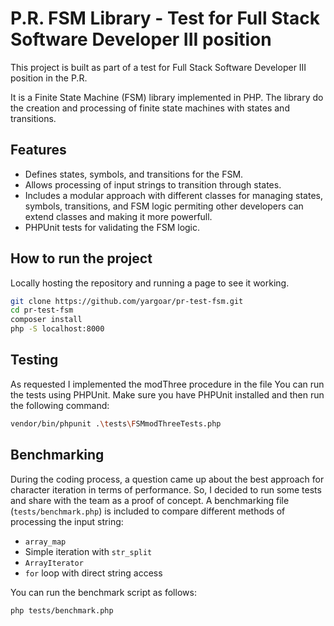 # P.R. FSM Library - Test for Full Stack Software Developer III position

This project is built as part of a test for Full Stack Software Developer III position in the P.R.

It is a Finite State Machine (FSM) library implemented in PHP. The library do the creation and processing of finite state machines with states and transitions.

## Features

- Defines states, symbols, and transitions for the FSM.
- Allows processing of input strings to transition through states.
- Includes a modular approach with different classes for managing states, symbols, transitions, and FSM logic permiting other developers can extend classes and making it more powerfull.
- PHPUnit tests for validating the FSM logic.

## How to run the project

Locally hosting the repository and running a page to see it working.

```bash
git clone https://github.com/yargoar/pr-test-fsm.git
cd pr-test-fsm
composer install
php -S localhost:8000
```

## Testing

As requested I implemented the modThree procedure in the file
You can run the tests using PHPUnit. Make sure you have PHPUnit installed and then run the following command:

```bash
vendor/bin/phpunit .\tests\FSMmodThreeTests.php
```

## Benchmarking

During the coding process, a question came up about the best approach for character iteration in terms of performance. So, I decided to run some tests and share with the team as a proof of concept.
A benchmarking file (`tests/benchmark.php`) is included to compare different methods of processing the input string:

- `array_map`
- Simple iteration with `str_split`
- `ArrayIterator`
- `for` loop with direct string access

You can run the benchmark script as follows:

```bash
php tests/benchmark.php
```
